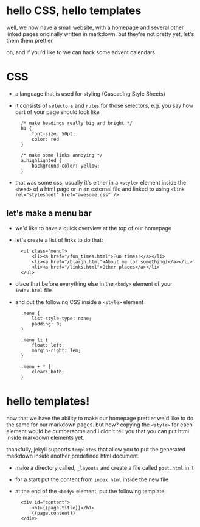 # hello CSS, hello templates

well, we now have a small website, with a homepage and several other
linked pages originally written in markdown. but they're not pretty yet,
let's them them prettier.

oh, and if you'd like to we can hack some advent calendars.

# CSS

* a language that is used for styling (Cascading Style Sheets)
* it consists of `selectors` and `rules` for those selectors, e.g. you
  say how part of your page should look like

        /* make headings really big and bright */
        h1 {
            font-size: 50pt;
            color: red
        }

        /* make some links annoying */
        a.highlighted {
            background-color: yellow;
        }
* that was some css, usually it's either in a `<style>` element inside
  the `<head>` of a html page or in an external file and linked to using
  `<link rel="stylesheet" href="awesome.css" />`

## let's make a menu bar

* we'd like to have a quick overview at the top of our homepage
* let's create a list of links to do that:

        <ul class="menu">
            <li><a href="/fun_times.html">Fun times!</a></li>
            <li><a href="/blargh.html">About me (or something)</a></li>
            <li><a href="/links.html">Other places</a></li>
        </ul>
* place that before everything else in the `<body>` element of your
  `index.html` file
* and put the following CSS inside a `<style>` element

        .menu {
            list-style-type: none;
            padding: 0;
        }

        .menu li {
            float: left;
            margin-right: 1em;
        }

        .menu + * {
            clear: both;
        }

# hello templates!

now that we have the ability to make our homepage prettier we'd like to
do the same for our markdown pages. but how? copying the `<style>` for
each element would be cumbersome and i didn't tell you that you can put
html inside markdown elements yet.

thankfully, jekyll supports `templates` that allow you to put the
generated markdown inside another predefined html document.

* make a directory called, `_layouts` and create a file called
  `post.html` in it
* for a start put the content from `index.html` inside the new file
* at the end of the `<body>` element, put the following template:

        <div id="content">
            <h1>{{page.title}}</h1>
            {{page.content}}
        </div>
